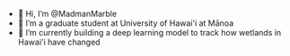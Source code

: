 - 👋 Hi, I’m @MadmanMarble
- 👀 I’m a graduate student at University of Hawai'i at Mānoa 
- 🌱 I’m currently building a deep learning model to track how wetlands in Hawai'i have changed
<!---
MadmanMarble/MadmanMarble is a ✨ special ✨ repository because its `README.md` (this file) appears on your GitHub profile.
You can click the Preview link to take a look at your changes.
--->
